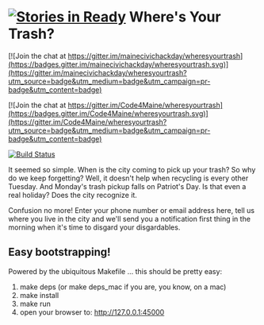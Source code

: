 [![Stories in Ready](https://badge.waffle.io/mainecivichackday/wheresyourtrash.png?label=ready&title=Ready)](https://waffle.io/mainecivichackday/wheresyourtrash)
Where's Your Trash?
===================

[![Join the chat at https://gitter.im/mainecivichackday/wheresyourtrash](https://badges.gitter.im/mainecivichackday/wheresyourtrash.svg)](https://gitter.im/mainecivichackday/wheresyourtrash?utm_source=badge&utm_medium=badge&utm_campaign=pr-badge&utm_content=badge)

[![Join the chat at https://gitter.im/Code4Maine/wheresyourtrash](https://badges.gitter.im/Code4Maine/wheresyourtrash.svg)](https://gitter.im/Code4Maine/wheresyourtrash?utm_source=badge&utm_medium=badge&utm_campaign=pr-badge&utm_content=badge)

[![Build
Status](https://travis-ci.org/Code4Maine/wheresyourtrash.svg?branch=master)](https://travis-ci.org/Code4Maine/wheresyourtrash)

It seemed so simple. When is the city coming to pick up your trash? So why
do we keep forgetting? Well, it doesn't help when recycling is every other
Tuesday. And Monday's trash pickup falls on Patriot's Day. Is that even a real
holiday? Does the city recognize it.

Confusion no more! Enter your phone number or email address here, tell us where
you live in the city and we'll send you a notification first thing in the
morning when it's time to disgard your disgardables.

Easy bootstrapping!
-------------------

Powered by the ubiquitous Makefile ... this should be pretty easy:

1. make deps (or make deps_mac if you are, you know, on a mac)
2. make install
3. make run
4. open your browser to: http://127.0.0.1:45000


